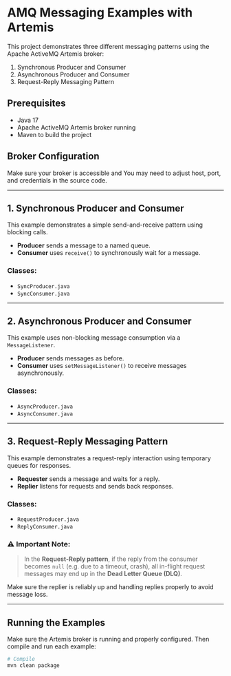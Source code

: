 # AMQ Messaging Examples with Artemis

This project demonstrates three different messaging patterns using the Apache ActiveMQ Artemis broker:

1. Synchronous Producer and Consumer
2. Asynchronous Producer and Consumer
3. Request-Reply Messaging Pattern

## Prerequisites

- Java 17
- Apache ActiveMQ Artemis broker running 
- Maven to build the project 

## Broker Configuration

Make sure your broker is accessible and You may need to adjust host, port, and credentials in the source code.

---
## 1. Synchronous Producer and Consumer

This example demonstrates a simple send-and-receive pattern using blocking calls.

- **Producer** sends a message to a named queue.
- **Consumer** uses `receive()` to synchronously wait for a message.

### Classes:
- `SyncProducer.java`
- `SyncConsumer.java`

---

## 2. Asynchronous Producer and Consumer

This example uses non-blocking message consumption via a `MessageListener`.

- **Producer** sends messages as before.
- **Consumer** uses `setMessageListener()` to receive messages asynchronously.

### Classes:
- `AsyncProducer.java`
- `AsyncConsumer.java`

---

## 3. Request-Reply Messaging Pattern

This example demonstrates a request-reply interaction using temporary queues for responses.

- **Requester** sends a message and waits for a reply.
- **Replier** listens for requests and sends back responses.

### Classes:
- `RequestProducer.java`
- `ReplyConsumer.java`

### ⚠️ Important Note:

> In the **Request-Reply pattern**, if the reply from the consumer becomes `null` (e.g. due to a timeout, crash), all in-flight request messages may end up in the **Dead Letter Queue (DLQ)**.

Make sure the replier is reliably up and handling replies properly to avoid message loss.

---

## Running the Examples

Make sure the Artemis broker is running and properly configured. Then compile and run each example:

```bash
# Compile
mvn clean package
```
